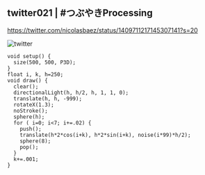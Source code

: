 ## twitter021 | #つぶやきProcessing 
https://twitter.com/nicolasbaez/status/1409711217145307141?s=20

![twitter](https://github.com/nicolasbaez/twitter022/blob/main/twitter022.gif)
```processing
void setup() {
  size(500, 500, P3D);
}
float i, k, h=250;
void draw() {
  clear();
  directionalLight(h, h/2, h, 1, 1, 0);
  translate(h, h, -999);
  rotateX(1.3);
  noStroke();
  sphere(h);
  for ( i=0; i<7; i+=.02) {
    push();
    translate(h*2*cos(i+k), h*2*sin(i+k), noise(i*99)*h/2);
    sphere(8);
    pop();
  }
  k+=.001;
}
```
